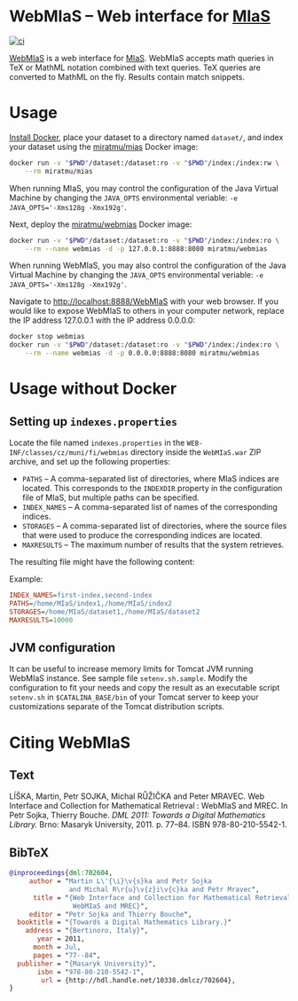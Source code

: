 WebMIaS – Web interface for [MIaS][]
====================================
[![ci](https://github.com/MIR-MU/WebMIaS/workflows/Build/badge.svg)][ci]

 [ci]: https://github.com/MIR-MU/WebMIaS/actions (GitHub Actions)

[WebMIaS][] is a web interface for [MIaS][]. WebMIaS accepts math queries in
TeX or MathML notation combined with text queries. TeX queries are converted
to MathML on the fly. Results contain match snippets.

 [mias]: https://github.com/MIR-MU/MIaS
 [webmias]: https://mir.fi.muni.cz/webmias/#webmias

Usage
=====
[Install Docker][], place your dataset to a directory named `dataset/`, and
index your dataset using the [miratmu/mias][] Docker image:

```sh
docker run -v "$PWD"/dataset:/dataset:ro -v "$PWD"/index:/index:rw \
    --rm miratmu/mias
```

When running MIaS, you may control the configuration of the Java Virtual
Machine by changing the `JAVA_OPTS` environmental veriable:
`-e JAVA_OPTS='-Xms128g -Xmx192g'`.

Next, deploy the [miratmu/webmias][] Docker image:

```sh
docker run -v "$PWD"/dataset:/dataset:ro -v "$PWD"/index:/index:ro \
    --rm --name webmias -d -p 127.0.0.1:8888:8080 miratmu/webmias
```

When running WebMIaS, you may also control the configuration of the Java
Virtual Machine by changing the `JAVA_OPTS` environmental veriable:
`-e JAVA_OPTS='-Xms128g -Xmx192g'`.

Navigate to <http://localhost:8888/WebMIaS> with your web browser.
If you would like to expose WebMIaS to others in your computer network,
replace the IP address 127.0.0.1 with the IP address 0.0.0.0:

```sh
docker stop webmias
docker run -v "$PWD"/dataset:/dataset:ro -v "$PWD"/index:/index:ro \
    --rm --name webmias -d -p 0.0.0.0:8888:8080 miratmu/webmias
```

 [install docker]: https://docs.docker.com/get-docker/
 [miratmu/mias]: https://hub.docker.com/r/miratmu/mias/tags
 [miratmu/webmias]: https://hub.docker.com/r/miratmu/webmias/tags

Usage without Docker
====================
Setting up `indexes.properties`
-------------------------------
Locate the file named `indexes.properties` in the
`WEB-INF/classes/cz/muni/fi/webmias` directory inside the `WebMIaS.war` ZIP
archive, and set up the following properties:

- `PATHS` – A comma-separated list of directories, where MIaS indices are
  located. This corresponds to the `INDEXDIR` property in the configuration
  file of MIaS, but multiple paths can be specified.
- `INDEX_NAMES` – A comma-separated list of names of the corresponding indices.
- `STORAGES` – A comma-separated list of directories, where the source files
  that were used to produce the corresponding indices are located.
- `MAXRESULTS` – The maximum number of results that the system retrieves.

The resulting file might have the following content:

Example:
```ini
INDEX_NAMES=first-index,second-index
PATHS=/home/MIaS/index1,/home/MIaS/index2
STORAGES=/home/MIaS/dataset1,/home/MIaS/dataset2
MAXRESULTS=10000
```

JVM configuration
-----------------
It can be useful to increase memory limits for Tomcat JVM running WebMIaS
instance. See sample file `setenv.sh.sample`. Modify the configuration to fit
your needs and copy the result as an executable script `setenv.sh` in 
`$CATALINA_BASE/bin` of your Tomcat server to keep your customizations separate 
of the Tomcat distribution scripts.

Citing WebMIaS
==============
Text
----
LÍŠKA, Martin, Petr SOJKA, Michal RŮŽIČKA and Peter MRAVEC. Web Interface and
Collection for Mathematical Retrieval : WebMIaS and MREC. In Petr Sojka,
Thierry Bouche. *DML 2011: Towards a Digital Mathematics Library.* Brno:
Masaryk University, 2011. p. 77–84. ISBN 978-80-210-5542-1. 

BibTeX
------
``` bib
@inproceedings{dml:702604,
     author = "Martin L\'{\i}\v{s}ka and Petr Sojka
               and Michal R\r{u}\v{z}i\v{c}ka and Petr Mravec",
      title = "{Web Interface and Collection for Mathematical Retrieval:
                WebMIaS and MREC}",
     editor = "Petr Sojka and Thierry Bouche",
  booktitle = "{Towards a Digital Mathematics Library.}"
    address = "{Bertinoro, Italy}",
       year = 2011,
      month = Jul,
      pages = "77--84",
  publisher = "{Masaryk University}",
       isbn = "978-80-210-5542-1",
        url = {http://hdl.handle.net/10338.dmlcz/702604},
}
```
